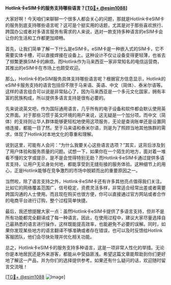 **Hotlink卡eSIM卡的服务支持哪些语言？[[TG💪+ @esim1088](https://t.me/s/esim1088)]**

大家好啊！今天咱们来聊聊一个很多人都会关心的问题，那就是Hotlink卡eSIM卡的服务到底支持哪些语言呢？这可是个挺实用的话题，尤其是对于那些喜欢旅行、跨国办公或者对多语言服务有需求的人来说，选对一款支持多种语言的eSIM卡会让你的生活和工作都更加顺畅。

首先，让我们简单了解一下什么是eSIM卡。eSIM卡是一种嵌入式的SIM卡，它不需要实体卡槽，可以直接焊接在设备上。这种设计不仅让设备变得更轻薄，也省去了频繁更换SIM卡的麻烦。而Hotlink作为马来西亚一家非常知名的电信运营商，其推出的eSIM卡在市场上也颇受欢迎。

那么，Hotlink卡的eSIM服务具体支持哪些语言呢？根据官方信息显示，Hotlink的eSIM卡服务支持的语言包括但不限于马来语、英语、中文（简体）、泰米尔语等。这样的语言组合可以说是非常贴心了，因为马来西亚是一个多元文化国家，拥有丰富的民族构成，所以提供多语言支持是很有必要的。

先来说说英文吧，作为国际通用语言，几乎所有的电子设备和软件都会默认使用英文界面。对于那些习惯于英文环境的用户来说，这无疑是一个加分项。而中文（简体）的支持则让华人群体能够更轻松地使用这项服务，无论是查询账单还是设置网络连接，都能一目了然。至于马来语和泰米尔语，则是为了照顾当地其他族群的需求，体现了Hotlink对本地文化的尊重和理解。

说到这里，可能有人会问：“为什么我要关心这些语言选项？”其实，这背后涉及到了用户体验和服务质量的问题。试想一下，如果你在一个陌生的地方，面对着一堆看不懂的文字或提示，是不是会觉得特别无助？而Hotlink卡eSIM卡通过提供多语言支持，让用户无论身处何地，都能享受到无缝衔接的服务体验。这种细节上的用心，正是Hotlink能够在竞争激烈的市场中脱颖而出的重要原因之一。

当然啦，除了语言支持之外，Hotlink卡eSIM卡还有许多其他亮点值得我们关注。比如它的网络覆盖范围广，信号稳定，资费灵活多样，非常适合经常出差或者需要跨国沟通的人士使用。而且现在购买也很方便，你可以直接通过官方网站或者合作的电商平台进行订购，整个过程简单快捷。

最后，我还想提醒大家一点：虽然Hotlink卡eSIM卡提供了多语言支持，但并不是所有功能都完全翻译成了每一种语言。因此，在使用过程中，建议大家尽量选择自己最熟悉的语言进行操作，这样既能提高效率，也能避免不必要的误解。同时，如果你发现某些地方的语言翻译不够准确或者存在错误，也可以及时反馈给Hotlink客服团队，他们会尽快处理并优化相关功能。

总之，Hotlink卡eSIM卡的服务支持多种语言，这是一项非常人性化的举措。无论你是本地居民还是外来游客，都能从中受益匪浅。希望这篇文章能帮助到你们更好地了解这一产品，并为你们的选择提供参考。如果还有什么疑问的话，欢迎随时留言交流哦！

[[TG💪+ @esim1088](https://t.me/s/esim1088) ![Image](https://i.postimg.cc/4NQfJmqS/Snipaste-2025-05-13-00-14-12.png)]